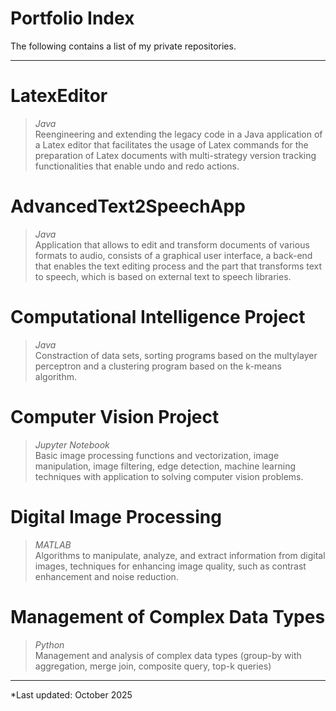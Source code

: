 # Portfolio Index

The following contains a list of my private repositories.

---

# LatexEditor 
> *Java*  
> Reengineering and extending the legacy code in a Java application of a Latex editor that facilitates the usage of Latex commands for the preparation of Latex documents with multi-strategy version tracking functionalities that enable undo and redo actions. 

# AdvancedText2SpeechApp 
> *Java*  
> Application that allows to edit and transform documents of various formats to audio, consists of a graphical user interface, a back-end that enables the text editing process and the part that transforms text to speech, which is based on external text to speech libraries.


# Computational Intelligence Project
> *Java*  
> Constraction of data sets, sorting programs based on the multylayer perceptron and a clustering program based on the k-means algorithm.

# Computer Vision Project
> *Jupyter Notebook*  
> Basic image processing functions and vectorization, image manipulation, image filtering, edge detection, machine learning techniques with application to solving computer vision problems.

# Digital Image Processing 
> *MATLAB*  
> Algorithms to manipulate, analyze, and extract information from digital images, techniques for enhancing image quality, such as contrast enhancement and noise reduction.

# Management of Complex Data Types 
> *Python*  
> Management and analysis of complex data types (group-by with aggregation, merge join, composite query, top-k queries)

---

*Last updated: October 2025 


 
